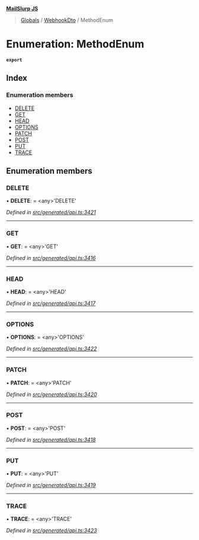 **[MailSlurp JS](../README.md)**

> [Globals](../README.md) / [WebhookDto](../modules/webhookdto.md) / MethodEnum

# Enumeration: MethodEnum

**`export`** 

## Index

### Enumeration members

* [DELETE](webhookdto.methodenum.md#delete)
* [GET](webhookdto.methodenum.md#get)
* [HEAD](webhookdto.methodenum.md#head)
* [OPTIONS](webhookdto.methodenum.md#options)
* [PATCH](webhookdto.methodenum.md#patch)
* [POST](webhookdto.methodenum.md#post)
* [PUT](webhookdto.methodenum.md#put)
* [TRACE](webhookdto.methodenum.md#trace)

## Enumeration members

### DELETE

•  **DELETE**:  = \<any>'DELETE'

*Defined in [src/generated/api.ts:3421](https://github.com/mailslurp/mailslurp-client/blob/8726614/src/generated/api.ts#L3421)*

___

### GET

•  **GET**:  = \<any>'GET'

*Defined in [src/generated/api.ts:3416](https://github.com/mailslurp/mailslurp-client/blob/8726614/src/generated/api.ts#L3416)*

___

### HEAD

•  **HEAD**:  = \<any>'HEAD'

*Defined in [src/generated/api.ts:3417](https://github.com/mailslurp/mailslurp-client/blob/8726614/src/generated/api.ts#L3417)*

___

### OPTIONS

•  **OPTIONS**:  = \<any>'OPTIONS'

*Defined in [src/generated/api.ts:3422](https://github.com/mailslurp/mailslurp-client/blob/8726614/src/generated/api.ts#L3422)*

___

### PATCH

•  **PATCH**:  = \<any>'PATCH'

*Defined in [src/generated/api.ts:3420](https://github.com/mailslurp/mailslurp-client/blob/8726614/src/generated/api.ts#L3420)*

___

### POST

•  **POST**:  = \<any>'POST'

*Defined in [src/generated/api.ts:3418](https://github.com/mailslurp/mailslurp-client/blob/8726614/src/generated/api.ts#L3418)*

___

### PUT

•  **PUT**:  = \<any>'PUT'

*Defined in [src/generated/api.ts:3419](https://github.com/mailslurp/mailslurp-client/blob/8726614/src/generated/api.ts#L3419)*

___

### TRACE

•  **TRACE**:  = \<any>'TRACE'

*Defined in [src/generated/api.ts:3423](https://github.com/mailslurp/mailslurp-client/blob/8726614/src/generated/api.ts#L3423)*
